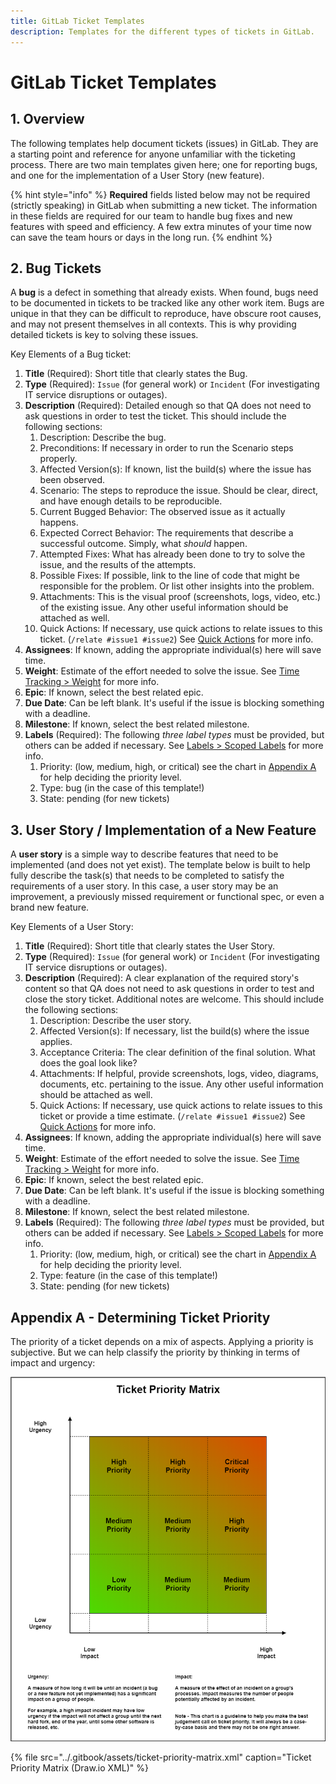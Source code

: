 ```yaml
---
title: GitLab Ticket Templates
description: Templates for the different types of tickets in GitLab.
---
```


# GitLab Ticket Templates

## 1. Overview

The following templates help document tickets \(issues\) in GitLab. They are a starting point and reference for anyone unfamiliar with the ticketing process. There are two main templates given here; one for reporting bugs, and one for the implementation of a User Story \(new feature\).

{% hint style="info" %}
**Required** fields listed below may not be required \(strictly speaking\) in GitLab when submitting a new ticket. The information in these fields are required for our team to handle bug fixes and new features with speed and efficiency. A few extra minutes of your time now can save the team hours or days in the long run.
{% endhint %}

## 2. Bug Tickets

A **bug** is a defect in something that already exists. When found, bugs need to be documented in tickets to be tracked like any other work item. Bugs are unique in that they can be difficult to reproduce, have obscure root causes, and may not present themselves in all contexts. This is why providing detailed tickets is key to solving these issues.

Key Elements of a Bug ticket:

1. **Title** \(Required\): Short title that clearly states the Bug.
2. **Type** \(Required\): `Issue` \(for general work\) or `Incident` \(For investigating IT service disruptions or outages\).
3. **Description** \(Required\): Detailed enough so that QA does not need to ask questions in order to test the ticket. This should include the following sections:
   1. Description: Describe the bug.
   2. Preconditions: If necessary in order to run the Scenario steps properly.
   3. Affected Version\(s\): If known, list the build\(s\) where the issue has been observed.
   4. Scenario: The steps to reproduce the issue. Should be clear, direct, and have enough details to be reproducible.
   5. Current Bugged Behavior: The observed issue as it actually happens.
   6. Expected Correct Behavior: The requirements that describe a successful outcome. Simply, what _should_ happen.
   7. Attempted Fixes: What has already been done to try to solve the issue, and the results of the attempts.
   8. Possible Fixes: If possible, link to the line of code that might be responsible for the problem. Or list other insights into the problem.
   9. Attachments: This is the visual proof \(screenshots, logs, video, etc.\) of the existing issue. Any other useful information should be attached as well.
   10. Quick Actions: If necessary, use quick actions to relate issues to this ticket. \(`/relate #issue1 #issue2`\) See [Quick Actions](https://docs.gitlab.com/ee/user/project/quick_actions.html#issues-merge-requests-and-epics) for more info.
4. **Assignees**: If known, adding the appropriate individual\(s\) here will save time.
5. **Weight**: Estimate of the effort needed to solve the issue. See [Time Tracking &gt; Weight](https://community.peerplays.tech/gitlab/time-tracking#weight) for more info.
6. **Epic**: If known, select the best related epic.
7. **Due Date**: Can be left blank. It's useful if the issue is blocking something with a deadline.
8. **Milestone**: If known, select the best related milestone.
9. **Labels** \(Required\): The following _three label types_ must be provided, but others can be added if necessary. See [Labels &gt; Scoped Labels](https://community.peerplays.tech/gitlab/labels#scoped-labels) for more info.
   1. Priority: \(low, medium, high, or critical\) see the chart in [Appendix A](gitlab-ticket-templates.md#appendix-a-determining-ticket-priority) for help deciding the priority level.
   2. Type: bug \(in the case of this template!\)
   3. State: pending \(for new tickets\)

## 3. User Story / Implementation of a New Feature

A **user story** is a simple way to describe features that need to be implemented \(and does not yet exist\). The template below is built to help fully describe the task\(s\) that needs to be completed to satisfy the requirements of a user story. In this case, a user story may be an improvement, a previously missed requirement or functional spec, or even a brand new feature.

Key Elements of a User Story:

1. **Title** \(Required\): Short title that clearly states the User Story.
2. **Type** \(Required\): `Issue` \(for general work\) or `Incident` \(For investigating IT service disruptions or outages\).
3. **Description** \(Required\): A clear explanation of the required story's content so that QA does not need to ask questions in order to test and close the story ticket. Additional notes are welcome. This should include the following sections:
   1. Description: Describe the user story.
   2. Affected Version\(s\): If necessary, list the build\(s\) where the issue applies.
   3. Acceptance Criteria: The clear definition of the final solution. What does the goal look like?
   4. Attachments: If helpful, provide screenshots, logs, video, diagrams, documents, etc. pertaining to the issue. Any other useful information should be attached as well.
   5. Quick Actions: If necessary, use quick actions to relate issues to this ticket or provide a time estimate. \(`/relate #issue1 #issue2`\) See [Quick Actions](https://docs.gitlab.com/ee/user/project/quick_actions.html#issues-merge-requests-and-epics) for more info.
4. **Assignees**: If known, adding the appropriate individual\(s\) here will save time.
5. **Weight**: Estimate of the effort needed to solve the issue. See [Time Tracking &gt; Weight](https://community.peerplays.tech/gitlab/time-tracking#weight) for more info.
6. **Epic**: If known, select the best related epic.
7. **Due Date**: Can be left blank. It's useful if the issue is blocking something with a deadline.
8. **Milestone**: If known, select the best related milestone.
9. **Labels** \(Required\): The following _three label types_ must be provided, but others can be added if necessary. See [Labels &gt; Scoped Labels](https://community.peerplays.tech/gitlab/labels#scoped-labels) for more info.
   1. Priority: \(low, medium, high, or critical\) see the chart in [Appendix A](gitlab-ticket-templates.md#appendix-a-determining-ticket-priority) for help deciding the priority level.
   2. Type: feature \(in the case of this template!\)
   3. State: pending \(for new tickets\)

## Appendix A - Determining Ticket Priority

The priority of a ticket depends on a mix of aspects. Applying a priority is subjective. But we can help classify the priority by thinking in terms of impact and urgency:

![](../.gitbook/assets/ticket-priority-matrix.png)

{% file src="../.gitbook/assets/ticket-priority-matrix.xml" caption="Ticket Priority Matrix \(Draw.io XML\)" %}

